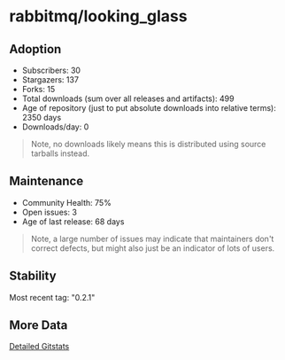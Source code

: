 # rabbitmq/looking_glass

## Adoption

- Subscribers: 30
- Stargazers: 137
- Forks: 15
- Total downloads (sum over all releases and artifacts): 499
- Age of repository (just to put absolute downloads into relative terms): 2350 days
- Downloads/day: 0

> Note, no downloads likely means this is distributed using source tarballs instead.

## Maintenance

- Community Health: 75%
- Open issues: 3
- Age of last release: 68 days

> Note, a large number of issues may indicate that maintainers don't correct defects, but might also
> just be an indicator of lots of users.

## Stability

Most recent tag: "0.2.1"

## More Data

[Detailed Gitstats](/bazel-catalog/gitstats/rabbitmq/looking_glass)

